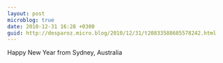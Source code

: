 ```yaml
---
layout: post
microblog: true
date: 2010-12-31 16:28 +0300
guid: http://desparoz.micro.blog/2010/12/31/t20833588685578242.html
---
```

Happy New Year from Sydney, Australia
